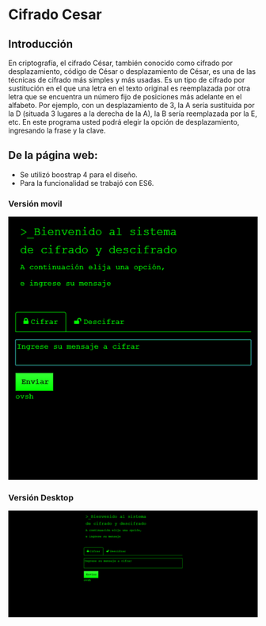 # Cifrado Cesar

## Introducción

En criptografía, el cifrado César, también conocido como cifrado por desplazamiento, código de César o desplazamiento de César, es una de las técnicas de cifrado más simples y más usadas. Es un tipo de cifrado por sustitución en el que una letra en el texto original es reemplazada por otra letra que se encuentra un número fijo de posiciones más adelante en el alfabeto. Por ejemplo, con un desplazamiento de 3, la A sería sustituida por la D (situada 3 lugares a la derecha de la A), la B sería reemplazada por la E, etc.
En este programa usted podrá elegir la opción de desplazamiento, ingresando la frase y la clave.

## De la página web:
* Se utilizó boostrap 4 para el diseño.
* Para la funcionalidad se trabajó con ES6.

### Versión movil
![movil](assets/docs/movil.png)
### Versión Desktop
![desktop](assets/docs/desktop.png)
